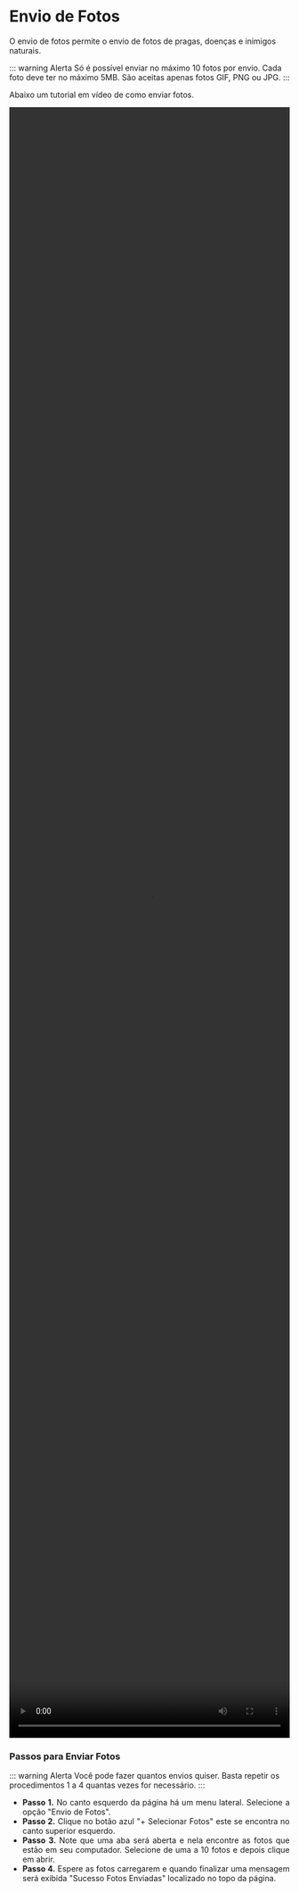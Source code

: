 # Envio de Fotos

O envio de fotos permite o envio de fotos de pragas, doenças e inimigos naturais.

::: warning Alerta
Só é possível enviar no máximo 10 fotos por envio. Cada foto deve ter no máximo 5MB. São aceitas apenas fotos GIF, PNG ou JPG.
:::

Abaixo um tutorial em vídeo de como enviar fotos.

<video width="100%" height="75%" class="audioplayer" preload="auto" controls>
<source type="video/mp4" src="/documentation/envio_fotos.mp4"></source>
Sem suporte para o vídeo
</video>


### Passos para Enviar Fotos

::: warning Alerta
Você pode fazer quantos envios quiser. Basta repetir os procedimentos 1 a 4 quantas vezes for necessário.
:::

<div style="text-align: justify"> 
<ul>
  <li><b>Passo 1.</b> No canto esquerdo da página há um menu lateral. Selecione a opção "Envio de Fotos".</li>
  <li><b>Passo 2.</b> Clique no botão azul "+ Selecionar Fotos" este se encontra no canto superior esquerdo.</li>
  <li><b>Passo 3.</b> Note que uma aba será aberta e nela encontre as fotos que estão em seu computador. Selecione de uma a 10 fotos e depois clique em abrir.</li>
  <li><b>Passo 4.</b> Espere as fotos carregarem e quando finalizar uma mensagem será exibida "Sucesso Fotos Enviadas" localizado no topo da página.</li>
</ul>
</div>
